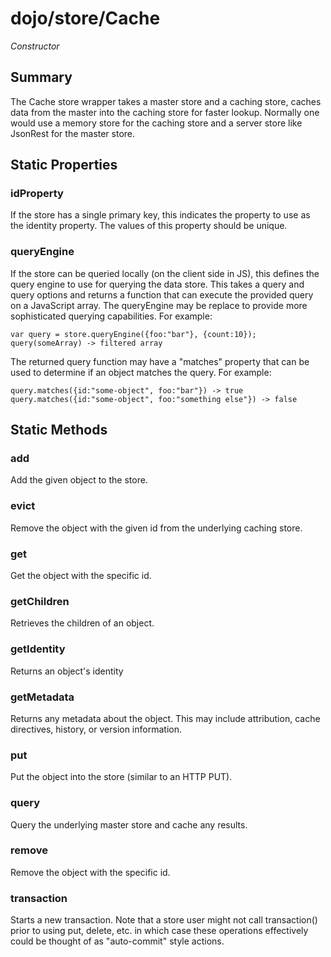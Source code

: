 # dojo/store/Cache

*Constructor*

## Summary

The Cache store wrapper takes a master store and a caching store,
caches data from the master into the caching store for faster
lookup. Normally one would use a memory store for the caching
store and a server store like JsonRest for the master store.
## Static Properties

### idProperty
If the store has a single primary key, this indicates the property to use as the
identity property. The values of this property should be unique.

### queryEngine
If the store can be queried locally (on the client side in JS), this defines
the query engine to use for querying the data store.
This takes a query and query options and returns a function that can execute
the provided query on a JavaScript array. The queryEngine may be replace to
provide more sophisticated querying capabilities. For example:

    var query = store.queryEngine({foo:"bar"}, {count:10});
    query(someArray) -> filtered array

The returned query function may have a "matches" property that can be
used to determine if an object matches the query. For example:

    query.matches({id:"some-object", foo:"bar"}) -> true
    query.matches({id:"some-object", foo:"something else"}) -> false

## Static Methods

### add
Add the given object to the store.

### evict
Remove the object with the given id from the underlying caching store.

### get
Get the object with the specific id.

### getChildren
Retrieves the children of an object.

### getIdentity
Returns an object's identity

### getMetadata
Returns any metadata about the object. This may include attribution,
cache directives, history, or version information.

### put
Put the object into the store (similar to an HTTP PUT).

### query
Query the underlying master store and cache any results.

### remove
Remove the object with the specific id.

### transaction
Starts a new transaction.
Note that a store user might not call transaction() prior to using put,
delete, etc. in which case these operations effectively could be thought of
as "auto-commit" style actions.

